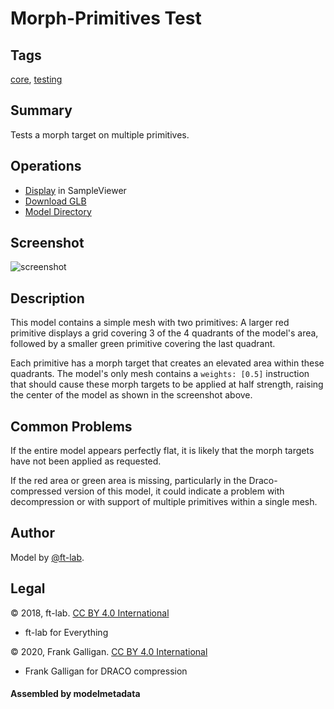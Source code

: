 # Morph-Primitives Test

## Tags

[core](../../Models-core.md), [testing](../../Models-testing.md)

## Summary

Tests a morph target on multiple primitives.

## Operations

* [Display](https://github.khronos.org/glTF-Sample-Viewer-Release/?model=https://raw.GithubUserContent.com/KhronosGroup/glTF-Sample-Assets/main/./Models/MorphPrimitivesTest/glTF-Binary/MorphPrimitivesTest.glb) in SampleViewer
* [Download GLB](https://raw.GithubUserContent.com/KhronosGroup/glTF-Sample-Assets/main/./Models/MorphPrimitivesTest/glTF-Binary/MorphPrimitivesTest.glb)
* [Model Directory](./)

## Screenshot

![screenshot](screenshot/screenshot.jpg)

## Description

This model contains a simple mesh with two primitives:  A larger red primitive displays a grid covering 3 of the 4 quadrants of the model's area, followed by a smaller green primitive covering the last quadrant.

Each primitive has a morph target that creates an elevated area within these quadrants.  The model's only mesh contains a `weights: [0.5]` instruction that should cause these morph targets to be applied at half strength, raising the center of the model as shown in the screenshot above.

## Common Problems

If the entire model appears perfectly flat, it is likely that the morph targets have not been applied as requested.

If the red area or green area is missing, particularly in the Draco-compressed version of this model, it could indicate a problem with decompression or with support of multiple primitives within a single mesh.

## Author

Model by [@ft-lab](https://github.com/ft-lab).




## Legal

&copy; 2018, ft-lab. [CC BY 4.0 International](https://creativecommons.org/licenses/by/4.0/legalcode)

 - ft-lab for Everything

&copy; 2020, Frank Galligan. [CC BY 4.0 International](https://creativecommons.org/licenses/by/4.0/legalcode)

 - Frank Galligan for DRACO compression

#### Assembled by modelmetadata